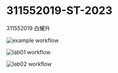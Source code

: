 # 311552019-ST-2023

311552019 白耀升


![example workflow](https://github.com/BrilanBlankon/311552019-ST-2023/actions/workflows/github-actions-demo.yml/badge.svg)

![lab01 workflow](https://github.com/BrilanBlankon/311552019-ST-2023/actions/workflows/Lab01-CI.yml/badge.svg)

![lab02 workflow](https://github.com/BrilanBlankon/311552019-ST-2023/actions/workflows/Lab02-Cl.yml/badge.svg)
